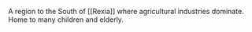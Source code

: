 A region to the South of [[Rexia]] where agricultural industries dominate. Home to many children and elderly.